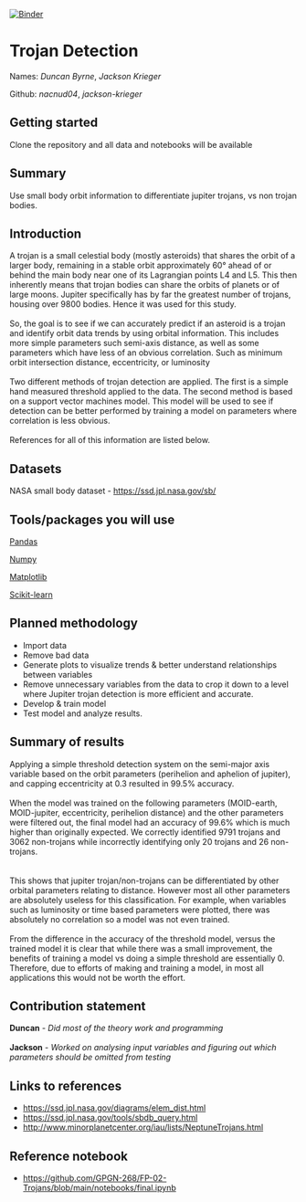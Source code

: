 [![Binder](https://mybinder.org/badge_logo.svg)](https://mybinder.org/v2/gh/GPGN-268/FP-02-Trojans/HEAD)

# Trojan Detection

Names: *Duncan Byrne*, *Jackson Krieger*

Github: *nacnud04*, *jackson-krieger*

## Getting started
Clone the repository and all data and notebooks will be available

## Summary
Use small body orbit information to differentiate jupiter trojans, vs non trojan bodies.

## Introduction
A trojan is a small celestial body (mostly asteroids) that shares the orbit of a larger body, 
remaining in a stable orbit approximately 60° ahead of or behind the main body near one of its Lagrangian points L4 and L5. 
This then inherently means that trojan bodies can share the orbits of planets or of large moons. Jupiter specifically
has by far the greatest number of trojans, housing over 9800 bodies. Hence it was used for this study.
<br><br>
So, the goal is to see if we can accurately predict if an asteroid is a trojan and identify orbit data trends by using orbital information. This includes more simple parameters such semi-axis distance, as well as some parameters which have less of an obvious correlation. Such as minimum orbit intersection distance, eccentricity, or luminosity
<br><br>
Two different methods of trojan detection are applied. The first is a simple hand measured threshold applied to the data. The second method is based on a support vector machines model. This model will be used to see if detection can be better performed by training a model on parameters where correlation is less obvious.
<br><br>
References for all of this information are listed below.

## Datasets
NASA small body dataset - https://ssd.jpl.nasa.gov/sb/

## Tools/packages you will use

[Pandas](https://pandas.pydata.org/)

[Numpy](https://numpy.org/)

[Matplotlib](https://matplotlib.org/)

[Scikit-learn](https://scikit-learn.org/stable/) 

## Planned methodology
* Import data
* Remove bad data
* Generate plots to visualize trends & better understand relationships between variables
* Remove unnecessary variables from the data to crop it down to a level where Jupiter trojan detection is more efficient and accurate.
* Develop & train model
* Test model and analyze results.

## Summary of results
Applying a simple threshold detection system on the semi-major axis variable based on the orbit parameters (perihelion and aphelion of jupiter), and capping eccentricity at 0.3 resulted in 99.5% accuracy.
<br><br>
When the model was trained on the following parameters (MOID-earth, MOID-jupiter, eccentricity, perihelion distance) and the other parameters were filtered out, the final model had an accuracy of 99.6% which is much higher than originally expected.
We correctly identified 9791 trojans and 3062 non-trojans while incorrectly identifying only 20 trojans and 26 non-trojans.  
<br><br>
This shows that jupiter trojan/non-trojans can be differentiated by other orbital parameters relating to distance. However most all other parameters are absolutely useless for this classification. For example, when variables such as luminosity or time based parameters were plotted, there was absolutely no correlation so a model was not even trained.
<br><br>
From the difference in the accuracy of the threshold model, versus the trained model it is clear that while there was a small improvement, the benefits of training a model vs doing a simple threshold are essentially 0. Therefore, due to efforts of making and training a model, in most all applications this would not be worth the effort.

## Contribution statement
**Duncan** - *Did most of the theory work and programming* 
<br><br>
**Jackson** - *Worked on analysing input variables and figuring out which parameters should be omitted from testing*

## Links to references
* https://ssd.jpl.nasa.gov/diagrams/elem_dist.html
* https://ssd.jpl.nasa.gov/tools/sbdb_query.html
* http://www.minorplanetcenter.org/iau/lists/NeptuneTrojans.html

## Reference notebook
* https://github.com/GPGN-268/FP-02-Trojans/blob/main/notebooks/final.ipynb
